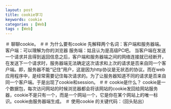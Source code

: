 ```yaml
---
layout: post
title: cookie学习
keywords: cookie
categories : [Web]
tags : [Web]
---
```

 ＃ 聊聊cookie。
＃＃ 为什么要有cookie
 先解释两个名词：客户端和服务器端。
 客户端：可以理解为你的浏览器
 服务端：姑且认为是高级PC吧。
 当客户端在发送一个请求并且得到返回信息之后，客户端和服务器端之间的网络连接就已经断开，在发送下一个请求时，服务器端无法确定这次请求和上次的请求是否来自同一个客户端。即，服务器不能“记住”用户，这是因为http协议是无状态的协议。而在web应用程序中，是经常需要记住每次请求的。为了让服务器知道不同的请求是否来自同一个客户端。于是出现了cookie和session。
＃＃ cookie是什么？
cookie是一个数据包，每次访问网站的时候浏览器都会将该网站的cookie发回给网站服务器，cookie不是只有一个，而是一个网站一个，它是你在某个网站上的唯一标识。cookie由服务器端生成。
＃ 使用cookie 的关键代码：（回头贴出）

